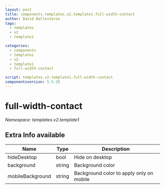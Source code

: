 ```yaml
---
layout: post
title: components.templates.v2.template1.full-width-contact
author: David Ballesteros
tags:
  - templates
  - v2
  - template1

categories:
  - components
  - templates
  - v2
  - template1
  - full-width-contact

script: templates.v2.template1.full-width-contact
componentsversion: 5.5.25
---
```

# full-width-contact

*Namespace: templates.v2.template1*

## Extra Info available

| Name | Type | Description |
| --- | --- | --- |
| hideDesktop | bool | Hide on desktop |
| background | string | Background color |
| mobileBackground | string | Background color to apply only on mobile |
